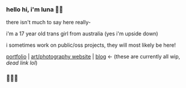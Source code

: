 ### hello hi, i'm luna 👋🏻

there isn't much to say here really-

i'm a 17 year old trans girl from australia (yes i'm upside down)

i sometimes work on public/oss projects, they will most likely be here!

[portfolio](https://lunasky.me) | [art/photography website](https://lunasky.art) | [blog](https://lunasky.xyz) <- (these are currently all wip, *dead link lol*)

### 🏳️‍⚧️🐸
